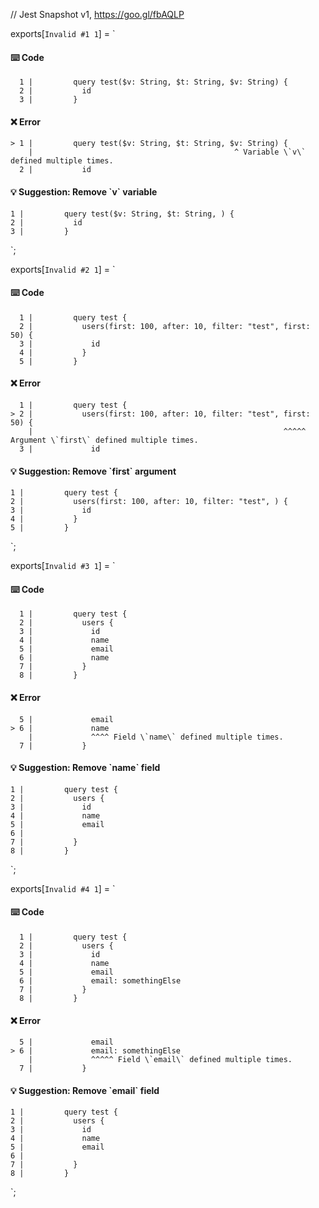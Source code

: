 // Jest Snapshot v1, https://goo.gl/fbAQLP

exports[`Invalid #1 1`] = `
#### ⌨️ Code

      1 |         query test($v: String, $t: String, $v: String) {
      2 |           id
      3 |         }

#### ❌ Error

    > 1 |         query test($v: String, $t: String, $v: String) {
        |                                             ^ Variable \`v\` defined multiple times.
      2 |           id

#### 💡 Suggestion: Remove \`v\` variable

    1 |         query test($v: String, $t: String, ) {
    2 |           id
    3 |         }
`;

exports[`Invalid #2 1`] = `
#### ⌨️ Code

      1 |         query test {
      2 |           users(first: 100, after: 10, filter: "test", first: 50) {
      3 |             id
      4 |           }
      5 |         }

#### ❌ Error

      1 |         query test {
    > 2 |           users(first: 100, after: 10, filter: "test", first: 50) {
        |                                                        ^^^^^ Argument \`first\` defined multiple times.
      3 |             id

#### 💡 Suggestion: Remove \`first\` argument

    1 |         query test {
    2 |           users(first: 100, after: 10, filter: "test", ) {
    3 |             id
    4 |           }
    5 |         }
`;

exports[`Invalid #3 1`] = `
#### ⌨️ Code

      1 |         query test {
      2 |           users {
      3 |             id
      4 |             name
      5 |             email
      6 |             name
      7 |           }
      8 |         }

#### ❌ Error

      5 |             email
    > 6 |             name
        |             ^^^^ Field \`name\` defined multiple times.
      7 |           }

#### 💡 Suggestion: Remove \`name\` field

    1 |         query test {
    2 |           users {
    3 |             id
    4 |             name
    5 |             email
    6 |             
    7 |           }
    8 |         }
`;

exports[`Invalid #4 1`] = `
#### ⌨️ Code

      1 |         query test {
      2 |           users {
      3 |             id
      4 |             name
      5 |             email
      6 |             email: somethingElse
      7 |           }
      8 |         }

#### ❌ Error

      5 |             email
    > 6 |             email: somethingElse
        |             ^^^^^ Field \`email\` defined multiple times.
      7 |           }

#### 💡 Suggestion: Remove \`email\` field

    1 |         query test {
    2 |           users {
    3 |             id
    4 |             name
    5 |             email
    6 |             
    7 |           }
    8 |         }
`;
